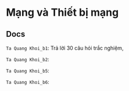 # Mạng và Thiết bị mạng
## Docs

`Ta Quang Khoi_b1`: Trả lời 30 câu hỏi trắc nghiệm, 

`Ta Quang Khoi_b2`: 

`Ta Quang Khoi_b5`: 

`Ta Quang Khoi_b6`: 